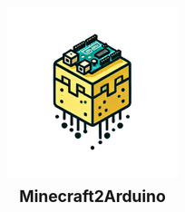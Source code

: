 <p align="center">
  <img src="doc/m2a_logo.png" width="300" height="300" />
</p>

<p align="center">
  <span style="font-size: 2em; font-weight: bold;">Minecraft2Arduino</span>
</p>

